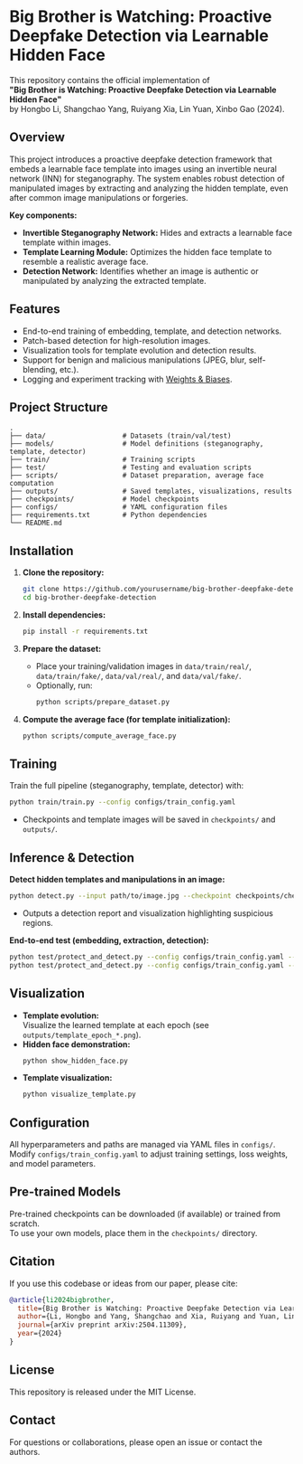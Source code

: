 # Big Brother is Watching: Proactive Deepfake Detection via Learnable Hidden Face

This repository contains the official implementation of  
**"Big Brother is Watching: Proactive Deepfake Detection via Learnable Hidden Face"**  
by Hongbo Li, Shangchao Yang, Ruiyang Xia, Lin Yuan, Xinbo Gao (2024).

## Overview

This project introduces a proactive deepfake detection framework that embeds a learnable face template into images using an invertible neural network (INN) for steganography. The system enables robust detection of manipulated images by extracting and analyzing the hidden template, even after common image manipulations or forgeries.

**Key components:**
- **Invertible Steganography Network:** Hides and extracts a learnable face template within images.
- **Template Learning Module:** Optimizes the hidden face template to resemble a realistic average face.
- **Detection Network:** Identifies whether an image is authentic or manipulated by analyzing the extracted template.

## Features

- End-to-end training of embedding, template, and detection networks.
- Patch-based detection for high-resolution images.
- Visualization tools for template evolution and detection results.
- Support for benign and malicious manipulations (JPEG, blur, self-blending, etc.).
- Logging and experiment tracking with [Weights & Biases](https://wandb.ai/).

## Project Structure

```
.
├── data/                   # Datasets (train/val/test)
├── models/                 # Model definitions (steganography, template, detector)
├── train/                  # Training scripts
├── test/                   # Testing and evaluation scripts
├── scripts/                # Dataset preparation, average face computation
├── outputs/                # Saved templates, visualizations, results
├── checkpoints/            # Model checkpoints
├── configs/                # YAML configuration files
├── requirements.txt        # Python dependencies
└── README.md
```

## Installation

1. **Clone the repository:**
   ```bash
   git clone https://github.com/yourusername/big-brother-deepfake-detection.git
   cd big-brother-deepfake-detection
   ```

2. **Install dependencies:**
   ```bash
   pip install -r requirements.txt
   ```

3. **Prepare the dataset:**
   - Place your training/validation images in `data/train/real/`, `data/train/fake/`, `data/val/real/`, and `data/val/fake/`.
   - Optionally, run:
     ```bash
     python scripts/prepare_dataset.py
     ```

4. **Compute the average face (for template initialization):**
   ```bash
   python scripts/compute_average_face.py
   ```

## Training

Train the full pipeline (steganography, template, detector) with:
```bash
python train/train.py --config configs/train_config.yaml
```
- Checkpoints and template images will be saved in `checkpoints/` and `outputs/`.

## Inference & Detection

**Detect hidden templates and manipulations in an image:**
```bash
python detect.py --input path/to/image.jpg --checkpoint checkpoints/checkpoint_epoch_100.pth --config configs/train_config.yaml
```
- Outputs a detection report and visualization highlighting suspicious regions.

**End-to-end test (embedding, extraction, detection):**
```bash
python test/protect_and_detect.py --config configs/train_config.yaml --checkpoint checkpoints/checkpoint_epoch_100.pth --mode protect --input path/to/image.jpg --output outputs/protected.jpg
python test/protect_and_detect.py --config configs/train_config.yaml --checkpoint checkpoints/checkpoint_epoch_100.pth --mode detect --input outputs/protected.jpg --output outputs/
```

## Visualization

- **Template evolution:**  
  Visualize the learned template at each epoch (see `outputs/template_epoch_*.png`).
- **Hidden face demonstration:**  
  ```bash
  python show_hidden_face.py
  ```
- **Template visualization:**  
  ```bash
  python visualize_template.py
  ```

## Configuration

All hyperparameters and paths are managed via YAML files in `configs/`.  
Modify `configs/train_config.yaml` to adjust training settings, loss weights, and model parameters.

## Pre-trained Models

Pre-trained checkpoints can be downloaded (if available) or trained from scratch.  
To use your own models, place them in the `checkpoints/` directory.

## Citation

If you use this codebase or ideas from our paper, please cite:
```bibtex
@article{li2024bigbrother,
  title={Big Brother is Watching: Proactive Deepfake Detection via Learnable Hidden Face},
  author={Li, Hongbo and Yang, Shangchao and Xia, Ruiyang and Yuan, Lin and Gao, Xinbo},
  journal={arXiv preprint arXiv:2504.11309},
  year={2024}
}
```

## License

This repository is released under the MIT License.

## Contact

For questions or collaborations, please open an issue or contact the authors. 